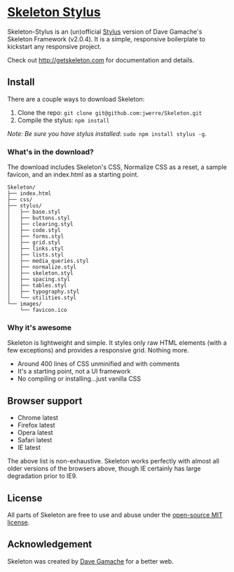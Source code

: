 # [Skeleton Stylus](http://getskeleton.com)
Skeleton-Stylus is an (un)official [Stylus](http://stylus-lang.com) version of Dave Gamache's Skeleton Framework (v2.0.4). It is a simple, responsive boilerplate to kickstart any responsive project.

Check out <http://getskeleton.com> for documentation and details.

## Install

There are a couple ways to download Skeleton:
1. Clone the repo: `git clone git@github.com:jwerre/Skeleton.git`
2. Compile the stylus: `npm install` 

*Note: Be sure you have stylus installed*: `sudo npm install stylus -g`.

### What's in the download?

The download includes Skeleton's CSS, Normalize CSS as a reset, a sample favicon, and an index.html as a starting point.

```
Skeleton/
├── index.html
├── css/
├── stylus/
│   ├── base.styl
│	├── buttons.styl
│	├── clearing.styl
│	├── code.styl
│	├── forms.styl
│	├── grid.styl
│	├── links.styl
│	├── lists.styl
│	├── media_queries.styl
│	├── normalize.styl
│	├── skeleton.styl
│	├── spacing.styl
│	├── tables.styl
│	├── typography.styl
│	└── utilities.styl
└── images/
	└── favicon.ico

```

### Why it's awesome

Skeleton is lightweight and simple. It styles only raw HTML elements (with a few exceptions) and provides a responsive grid. Nothing more.
- Around 400 lines of CSS unminified and with comments
- It's a starting point, not a UI framework
- No compiling or installing...just vanilla CSS


## Browser support

- Chrome latest
- Firefox latest
- Opera latest
- Safari latest
- IE latest

The above list is non-exhaustive. Skeleton works perfectly with almost all older versions of the browsers above, though IE certainly has large degradation prior to IE9.


## License

All parts of Skeleton are free to use and abuse under the [open-source MIT license](https://github.com/dhg/Skeleton/blob/master/LICENSE.md).


## Acknowledgement

Skeleton was created by [Dave Gamache](https://twitter.com/dhg) for a better web.
